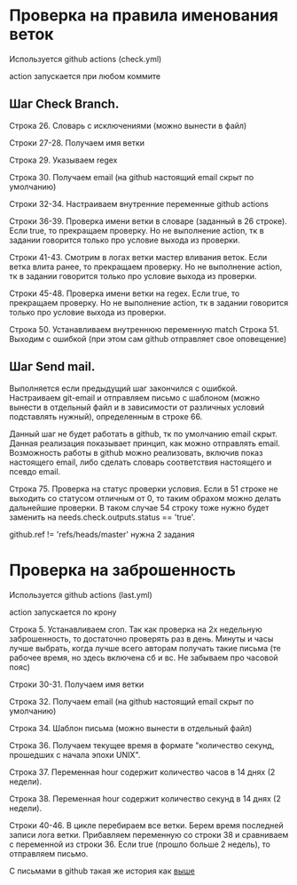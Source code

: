 # Проверка на правила именования веток

Используется github actions (check.yml)

action запускается при любом коммите

## Шаг Check Branch.

Строка 26. Словарь с исключениями (можно вынести в файл)

Строки 27-28. Получаем имя ветки

Строка 29. Указываем regex

Строка 30. Получаем email (на github настоящий email скрыт по умолчанию)

Строки 32-34. Настраиваем внутренние переменные github actions

Строки 36-39. Проверка имени ветки в словаре (заданный в 26 строке). Если true, то прекращаем проверку. Но не выполнение action, тк в задании говорится только про условие выхода из проверки. 

Строки 41-43. Смотрим в логах ветки мастер вливания веток. Если ветка влита ранее, то прекращаем проверку. Но не выполнение action, тк в задании говорится только про условие выхода из проверки.

Строки 45-48. Проверка имени ветки на regex. Если true, то прекращаем проверку. Но не выполнение action, тк в задании говорится только про условие выхода из проверки.

Строка 50. Устанавливаем внутреннюю переменную match
Строка 51. Выходим с ошибкой (при этом сам github отправляет свое оповещение)


## Шаг Send mail.

Выполняется если предыдущий шаг закончился с ошибкой.
Настраиваем git-email и отправляем письмо с шаблоном (можно вынести в отдельный файл и в зависимости от различных условий подставлять нужный), определенным в строке 66.

Данный шаг не будет работать в github, тк по умолчанию email скрыт. Данная реализация показывает принцип, как можно отправлять email.
Возможность работы в github можно реализовать, включив показ настоящего email, либо сделать словарь соответствия настоящего и псевдо email.


Строка 75. Проверка на статус проверки условия. Если в 51 строке не выходить со статусом отличным от 0, то таким обрахом можно делать дальнейшие проверки. В таком случае 54 строку тоже нужно будет заменить на needs.check.outputs.status == 'true'.

github.ref != 'refs/heads/master' нужна 2 задания

# Проверка на заброшенность

Используется github actions (last.yml)

action запускается по крону

Строка 5. Устанавливаем cron. Так как проверка на 2х недельную заброшенность, то достаточно проверять раз в день. Минуты и часы лучше выбрать, когда лучше всего авторам получать такие письма (те рабочее время, но здесь включена сб и вс. Не забываем про часовой пояс)

Строки 30-31. Получаем имя ветки

Строка 32. Получаем email (на github настоящий email скрыт по умолчанию)

Строка 34. Шаблон письма (можно вынести в отдельный файл)

Строка 36. Получаем текущее время в формате "количество секунд, прошедших с начала эпохи UNIX".

Строка 37. Переменная hour содержит количество часов в 14 днях (2 недели).

Строка 38. Переменная hour содержит количество секунд в 14 днях (2 недели).

Строки 40-46. В цикле перебираем все ветки. Берем время последней записи лога ветки. Прибавляем переменную со строки 38 и сравниваем с переменной из строки 36. Если true (прошло больше 2 недель), то отправляем письмо.

С письмами в github такая же история как [выше](#Проверка-на-заброшенность)
